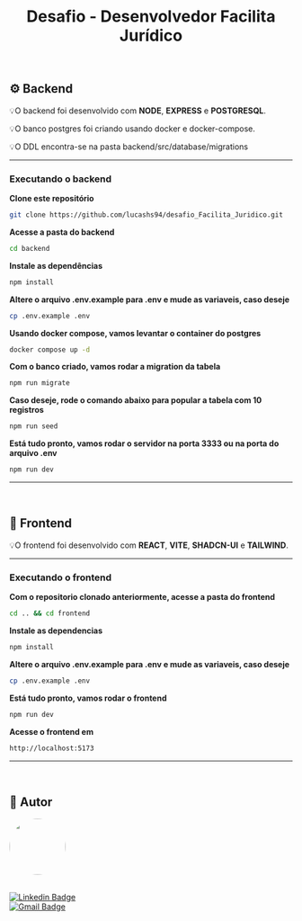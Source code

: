 

<h1 align="center"> 
	Desafio - Desenvolvedor Facilita Jurídico
</h1>
<br>


## ⚙️ Backend

💡O backend foi desenvolvido com **NODE**, **EXPRESS** e **POSTGRESQL**.

💡O banco postgres foi criando usando docker e docker-compose.
 
💡O DDL encontra-se na pasta backend/src/database/migrations

---

### Executando o backend


 
**Clone este repositório**

```bash
git clone https://github.com/lucashs94/desafio_Facilita_Juridico.git
```
 
**Acesse a pasta do backend**

```bash
cd backend
```
 
**Instale as dependências**

```bash
npm install
```
 
**Altere o arquivo .env.example para .env e mude as variaveis, caso deseje**
```bash
cp .env.example .env
```
 
**Usando docker compose, vamos levantar o container do postgres**
```bash
docker compose up -d
```
 
**Com o banco criado, vamos rodar a migration da tabela**
```bash
npm run migrate
```
 
**Caso deseje, rode o comando abaixo para popular a tabela com 10 registros**
```bash
npm run seed
```
 
**Está tudo pronto, vamos rodar o servidor na porta 3333 ou na porta do arquivo .env**
```bash
npm run dev
```

---
<br>

## 🎨 Frontend

💡O frontend foi desenvolvido com **REACT**, **VITE**, **SHADCN-UI** e **TAILWIND**.

---

### Executando o frontend

**Com o repositorio clonado anteriormente, acesse a pasta do frontend**

```bash
cd .. && cd frontend
```

**Instale as dependencias**

```bash
npm install
```
 
**Altere o arquivo .env.example para .env e mude as variaveis, caso deseje**
```bash
cp .env.example .env
```
 
**Está tudo pronto, vamos rodar o frontend**
```bash
npm run dev
```
 
**Acesse o frontend em**
```bash
http://localhost:5173
```
---
<br>

## 🦸 Autor

<a href="https://blog.rocketseat.com.br/author/thiago/">
 <img style="border-radius: 50%;" src="https://github.com/lucashs94.png" width="100px;" alt=""/>
 <br />
<!--  <sub><b>Thiago Marinho</b></sub></a> <a href="https://blog.rocketseat.com.br/author/thiago/" title="Rocketseat">🚀</a> -->
 <br />

<!---[![Twitter Badge](https://img.shields.io/badge/-@tgmarinho-1ca0f1?style=flat-square&labelColor=1ca0f1&logo=twitter&logoColor=white&link=https://twitter.com/tgmarinho)](https://twitter.com/tgmarinho) -->
[![Linkedin Badge](https://img.shields.io/badge/-Lucas_Silva-blue?style=flat-square&logo=Linkedin&logoColor=white&link=https://www.linkedin.com/in/lucashs94/)](https://www.linkedin.com/in/lucashs94/) <br>
[![Gmail Badge](https://img.shields.io/badge/-h7.lucas@gmail.com-c14438?style=flat-square&logo=Gmail&logoColor=white&link=mailto:h7.lucas@gmail.com)](mailto:h7.lucas@gmail.com)